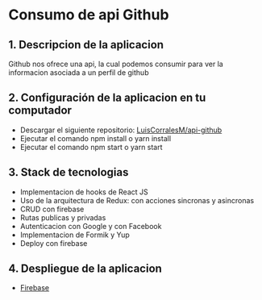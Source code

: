 # Consumo de api Github

## 1. Descripcion de la aplicacion
Github nos ofrece una api, la cual podemos consumir para ver la informacion asociada a un perfil de github

## 2. Configuración de la aplicacion en tu computador
  - Descargar el siguiente repositorio: [LuisCorralesM/api-github](https://github.com/LuisCorralesM/api-github)
  - Ejecutar el comando npm install o yarn install
  - Ejecutar el comando npm start o yarn start

## 3. Stack de tecnologias
- Implementacion de hooks de React JS
- Uso de la arquitectura de Redux: con acciones sincronas y asincronas
- CRUD con firebase
- Rutas publicas y privadas
- Autenticacion con Google y con Facebook
- Implementacion de Formik y Yup
- Deploy con firebase


## 4. Despliegue de la aplicacion
- [Firebase]()
